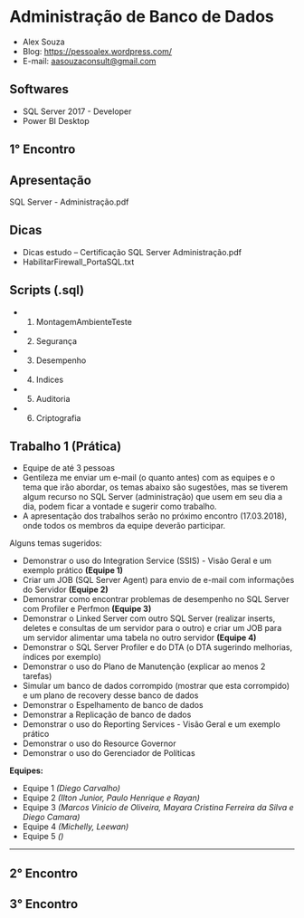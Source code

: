 # Administração de Banco de Dados
- Alex Souza
- Blog: https://pessoalex.wordpress.com/
- E-mail: aasouzaconsult@gmail.com

Softwares
---------
- SQL Server 2017 - Developer 
- Power BI Desktop

1° Encontro
-----------
Apresentação
------------
SQL Server - Administração.pdf

Dicas
-----
- Dicas estudo – Certificação SQL Server Administração.pdf
- HabilitarFirewall_PortaSQL.txt

Scripts (.sql)
-------------
- 1. MontagemAmbienteTeste
- 2. Segurança
- 3. Desempenho
- 4. Indices
- 5. Auditoria
- 6. Criptografia

Trabalho 1 (Prática)
--------------------
- Equipe de até 3 pessoas
- Gentileza me enviar um e-mail (o quanto antes) com as equipes e o tema que irão abordar, os temas abaixo são sugestões, mas se tiverem algum recurso no SQL Server (administração) que usem em seu dia a dia, podem ficar a vontade e sugerir como trabalho.
- A apresentação dos trabalhos serão no próximo encontro (17.03.2018), onde todos os membros da equipe deverão participar.

Alguns temas sugeridos:
- Demonstrar o uso do Integration Service (SSIS) - Visão Geral e um exemplo prático **(Equipe 1)**
- Criar um JOB (SQL Server Agent) para envio de e-mail com informações do Servidor **(Equipe 2)**
- Demonstrar como encontrar problemas de desempenho no SQL Server com Profiler e Perfmon **(Equipe 3)**
- Demonstrar o Linked Server com outro SQL Server (realizar inserts, deletes e consultas de um servidor para o outro) e criar um JOB para um servidor alimentar uma tabela no outro servidor **(Equipe 4)**
- Demonstrar o SQL Server Profiler e do DTA (o DTA sugerindo melhorias, índices por exemplo)
- Demonstrar o uso do Plano de Manutenção (explicar ao menos 2 tarefas)
- Simular um banco de dados corrompido (mostrar que esta corrompido) e um plano de recovery desse banco de dados
- Demonstrar o Espelhamento de banco de dados
- Demonstrar a Replicação de banco de dados
- Demonstrar o uso do Reporting Services - Visão Geral e um exemplo prático
- Demonstrar o uso do Resource Governor
- Demonstrar o uso do Gerenciador de Políticas

**Equipes:**
- Equipe 1 *(Diego Carvalho)*
- Equipe 2 *(Ilton Junior, Paulo Henrique e Rayan)*
- Equipe 3 *(Marcos Vinicio de Oliveira, Mayara Cristina Ferreira da Silva e Diego Camara)*
- Equipe 4 *(Michelly, Leewan)*
- Equipe 5 *()*
-------------------------------------------------------------------
2° Encontro
-------------------------------------------------------------------
3° Encontro
-------------------------------------------------------------------
